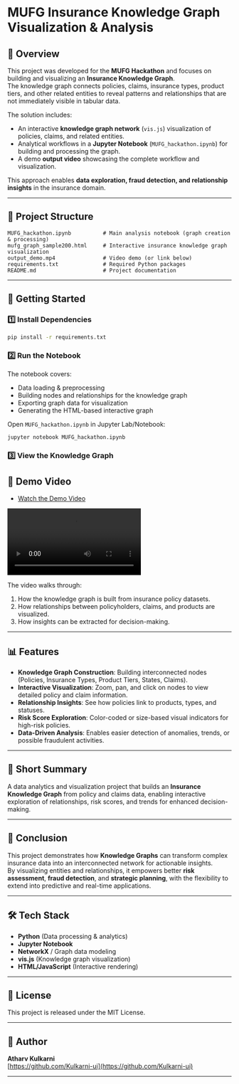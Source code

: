 # MUFG Insurance Knowledge Graph Visualization & Analysis

## 📌 Overview
This project was developed for the **MUFG Hackathon** and focuses on building and visualizing an **Insurance Knowledge Graph**.  
The knowledge graph connects policies, claims, insurance types, product tiers, and other related entities to reveal patterns and relationships that are not immediately visible in tabular data.

The solution includes:
- An interactive **knowledge graph network** (`vis.js`) visualization of policies, claims, and related entities.
- Analytical workflows in a **Jupyter Notebook** (`MUFG_hackathon.ipynb`) for building and processing the graph.
- A demo **output video** showcasing the complete workflow and visualization.

This approach enables **data exploration, fraud detection, and relationship insights** in the insurance domain.

---

## 📂 Project Structure
```
MUFG_hackathon.ipynb          # Main analysis notebook (graph creation & processing)
mufg_graph_sample200.html     # Interactive insurance knowledge graph visualization
output_demo.mp4               # Video demo (or link below)
requirements.txt              # Required Python packages
README.md                     # Project documentation
```

---

## 🚀 Getting Started

### 1️⃣ Install Dependencies
```bash
pip install -r requirements.txt
```

### 2️⃣ Run the Notebook
The notebook covers:
- Data loading & preprocessing
- Building nodes and relationships for the knowledge graph
- Exporting graph data for visualization
- Generating the HTML-based interactive graph

Open `MUFG_hackathon.ipynb` in Jupyter Lab/Notebook:
```bash
jupyter notebook MUFG_hackathon.ipynb
```

### 3️⃣ View the Knowledge Graph

## 🎥 Demo Video
- [Watch the Demo Video](https://drive.google.com/file/d/1LgUBeCdnRCZAoVZzL3m02vk7FoZLDrkN/view?usp=drive_link) 

<video src="https://github.com/<username>/<repo>/blob/main/MUFG%20GRAPH%20RECORDING%20200%20NODES.mp4?raw=true" controls></video>

The video walks through:
1. How the knowledge graph is built from insurance policy datasets.
2. How relationships between policyholders, claims, and products are visualized.
3. How insights can be extracted for decision-making.


---

## 📊 Features
- **Knowledge Graph Construction**: Building interconnected nodes (Policies, Insurance Types, Product Tiers, States, Claims).
- **Interactive Visualization**: Zoom, pan, and click on nodes to view detailed policy and claim information.
- **Relationship Insights**: See how policies link to products, types, and statuses.
- **Risk Score Exploration**: Color-coded or size-based visual indicators for high-risk policies.
- **Data-Driven Analysis**: Enables easier detection of anomalies, trends, or possible fraudulent activities.

---

## 📝 Short Summary
A data analytics and visualization project that builds an **Insurance Knowledge Graph** from policy and claims data, enabling interactive exploration of relationships, risk scores, and trends for enhanced decision-making.

---

## 🏁 Conclusion
This project demonstrates how **Knowledge Graphs** can transform complex insurance data into an interconnected network for actionable insights.  
By visualizing entities and relationships, it empowers better **risk assessment**, **fraud detection**, and **strategic planning**, with the flexibility to extend into predictive and real-time applications.  

---

## 🛠️ Tech Stack
- **Python** (Data processing & analytics)
- **Jupyter Notebook**
- **NetworkX** / Graph data modeling
- **vis.js** (Knowledge graph visualization)
- **HTML/JavaScript** (Interactive rendering)

---

## 📜 License
This project is released under the MIT License.

---

## 👤 Author
**Atharv Kulkarni**  
[https://github.com/Kulkarni-ui](https://github.com/Kulkarni-ui)

---

